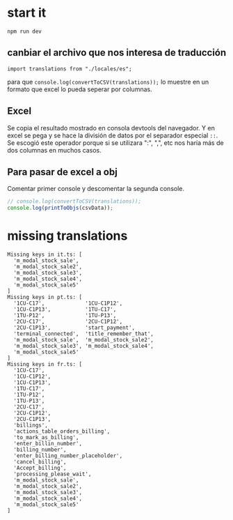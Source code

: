 # start it

`npm run dev`

## canbiar el archivo que nos interesa de traducción

`import translations from "./locales/es";`

para que `console.log(convertToCSV(translations));` lo muestre en un formato que excel lo pueda seperar por columnas.

## Excel

Se copia el resultado mostrado en consola devtools del navegador.
Y en excel se pega y se hace la división de datos por el separador especial `::`. Se escogió este operador porque si se utilizara ":", ",", etc nos haría más de dos columnas en muchos casos.

## Para pasar de excel a obj

Comentar primer console y descomentar la segunda console.

```javascript
// console.log(convertToCSV(translations));
console.log(printToObjs(csvData));
```

# missing translations

```
Missing keys in it.ts: [
  'm_modal_stock_sale',
  'm_modal_stock_sale2',
  'm_modal_stock_sale3',
  'm_modal_stock_sale4',
  'm_modal_stock_sale5'
]
Missing keys in pt.ts: [
  '1CU-C17',             '1CU-C1P12',
  '1CU-C1P13',           '1TU-C17',
  '1TU-P12',             '1TU-P13',
  '2CU-C17',             '2CU-C1P12',
  '2CU-C1P13',           'start_payment',
  'terminal_connected',  'title_remember_that',
  'm_modal_stock_sale',  'm_modal_stock_sale2',
  'm_modal_stock_sale3', 'm_modal_stock_sale4',
  'm_modal_stock_sale5'
]
Missing keys in fr.ts: [
  '1CU-C17',
  '1CU-C1P12',
  '1CU-C1P13',
  '1TU-C17',
  '1TU-P12',
  '1TU-P13',
  '2CU-C17',
  '2CU-C1P12',
  '2CU-C1P13',
  'billings',
  'actions_table_orders_billing',
  'to_mark_as_billing',
  'enter_billin_number',
  'billing_number',
  'enter_billing_number_placeholder',
  'cancel_billing',
  'Accept_billing',
  'processing_please_wait',
  'm_modal_stock_sale',
  'm_modal_stock_sale2',
  'm_modal_stock_sale3',
  'm_modal_stock_sale4',
  'm_modal_stock_sale5'
]
```
